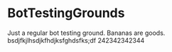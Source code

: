 # BotTestingGrounds
Just a regular bot testing ground.
Bananas are goods.
bsdjfkjlhsdjkfhdjksfghdsfks;df
242342342344
